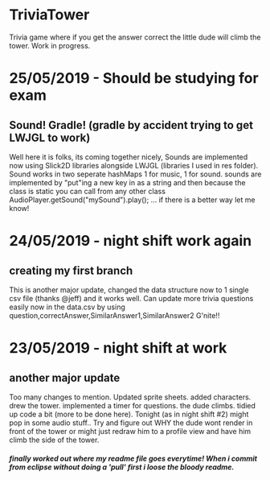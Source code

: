 # TriviaTower
Trivia game where if you get the answer correct the little dude will climb the tower. Work in progress.

# 25/05/2019 - Should be studying for exam
## Sound! Gradle! (gradle by accident trying to get LWJGL to work)
Well here it is folks, its coming together nicely, Sounds are implemented now using Slick2D libraries alongside LWJGL (libraries I used in res folder). Sound works in two seperate hashMaps 1 for music, 1 for sound. sounds are implemented by "put"ing a new key in as a string and then because the class is static you can call from any other class AudioPlayer.getSound("mySound").play(); ... if there is a better way let me know!

# 24/05/2019 - night shift work again
## creating my first branch
This is another major update, changed the data structure now to 1 single csv file (thanks @jeff) and it works well. Can update more trivia questions easily now in the data.csv by using question,correctAnswer,SimilarAnswer1,SimilarAnswer2 
G'nite!!

# 23/05/2019 - night shift at work
## another major update
Too many changes to mention. Updated sprite sheets. added characters. drew the tower. implemented a timer for questions. the dude climbs. tidied up code a bit (more to be done here). Tonight (as in night shift #2) might pop in some audio stuff.. Try and figure out WHY the dude wont render in front of the tower or might just redraw him to a profile view and have him climb the side of the tower.

##### finally worked out where my readme file goes everytime! When i commit from eclipse without doing a 'pull' first i loose the bloody readme.